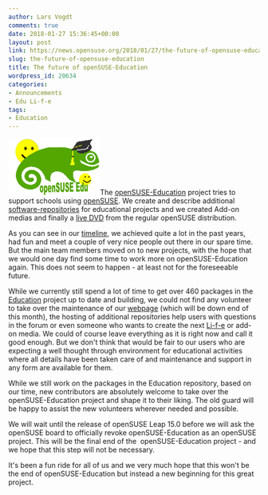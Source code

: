 ```yaml
---
author: Lars Vogdt
comments: true
date: 2018-01-27 15:36:45+00:00
layout: post
link: https://news.opensuse.org/2018/01/27/the-future-of-opensuse-education/
slug: the-future-of-opensuse-education
title: The future of openSUSE-Education
wordpress_id: 20634
categories:
- Announcements
- Edu Li-f-e
tags:
- Education
---
```


[![Logo of the openSUSE-Education](/wp-content/uploads/2007/11/opensuse-edu.png)](//www.opensuse-education.org/)The [openSUSE-Education](https://en.opensuse.org/Portal:Education) project tries to support schools using [openSUSE](https://www.opensuse.org/). We create and describe additional [software-repositories](https://en.opensuse.org/Education_repositories) for educational projects and we created Add-on medias and finally a [live DVD](//www.opensuse-education.org/#life) from the regular openSUSE distribution.

As you can see in our [timeline](//www.timetoast.com/timelines/opensuse-education), we achieved quite a lot in the past years, had fun and meet a couple of very nice people out there in our spare time. But the main team members moved on to new projects, with the hope that we would one day find some time to work more on openSUSE-Education again. This does not seem to happen - at least not for the foreseeable future.

<!-- more -->

While we currently still spend a lot of time to get over 460 packages in the [Education](https://build.opensuse.org/project/show/Education) project up to date and building, we could not find any volunteer to take over the maintenance of our [webpage](//www.opensuse-education.org/) (which will be down end of this month), the hosting of additional repositories help users with questions in the forum or even someone who wants to create the next [Li-f-e](https://en.opensuse.org/openSUSE:Education-Li-f-e) or add-on media. We could of course leave everything as it is right now and call it good enough. But we don't think that would be fair to our users who are expecting a well thought through environment for educational activities where all details have been taken care of and maintenance and support in any form are available for them.

While we still work on the packages in the Education repository, based on our time, new contributors are absolutely welcome to take over the openSUSE-Education project and shape it to their liking. The old guard will be happy to assist the new volunteers wherever needed and possible.

We will wait until the release of openSUSE Leap 15.0 before we will ask the openSUSE board to officially revoke openSUSE-Education as an openSUSE project. This will be the final end of the  openSUSE-Education project - and we hope that this step will not be necessary.

It's been a fun ride for all of us and we very much hope that this won't be the end of openSUSE-Education but instead a new beginning for this great project.
